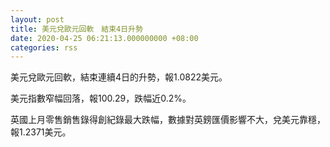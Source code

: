 ```yaml
---
layout: post
title: 美元兌歐元回軟　結束4日升勢
date: 2020-04-25 06:21:13.000000000 +08:00
categories: rss
---
```


美元兌歐元回軟，結束連續4日的升勢，報1.0822美元。

美元指數窄幅回落，報100.29，跌幅近0.2%。

英國上月零售銷售錄得創紀錄最大跌幅，數據對英鎊匯價影響不大，兌美元靠穩，報1.2371美元。
